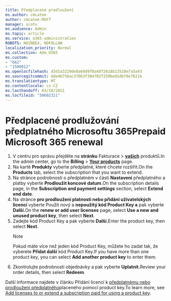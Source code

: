 ```yaml
---
title: Předplacené prodloužení
ms.author: cmcatee
author: cmcatee-MSFT
manager: scotv
ms.audience: Admin
ms.topic: article
ms.service: o365-administration
ROBOTS: NOINDEX, NOFOLLOW
localization_priority: Normal
ms.collection: Adm_O365
ms.custom:
- "662"
- "1500012"
ms.openlocfilehash: d3d1a3229de8a69d9f8a48f2618b13528e7a5a93
ms.sourcegitcommit: dde46756ac370b3f384702f259bed1dbf8e7611b
ms.translationtype: MT
ms.contentlocale: cs-CZ
ms.lasthandoff: 03/10/2021
ms.locfileid: "50602321"
---
```

# <a name="prepaid-microsoft-365-renewal"></a><span data-ttu-id="63b69-102">Předplacené prodlužování předplatného Microsoftu 365</span><span class="sxs-lookup"><span data-stu-id="63b69-102">Prepaid Microsoft 365 renewal</span></span>

1. <span data-ttu-id="63b69-103">V centru pro správu přejděte na **stránku** Fakturace \> **[vašich](https://go.microsoft.com/fwlink/p/?linkid=842054)** produktů.</span><span class="sxs-lookup"><span data-stu-id="63b69-103">In the admin center, go to the **Billing** \> **[Your products](https://go.microsoft.com/fwlink/p/?linkid=842054)** page.</span></span>
2. <span data-ttu-id="63b69-104">Na kartě **Produkty** vyberte předplatné, které chcete rozšířit.</span><span class="sxs-lookup"><span data-stu-id="63b69-104">On the **Products** tab, select the subscription that you want to extend.</span></span>
3. <span data-ttu-id="63b69-105">Na stránce podrobností o předplatném v části **Nastavení** předplatného a platby vyberte **Prodloužit koncové datum.**</span><span class="sxs-lookup"><span data-stu-id="63b69-105">On the subscription details page, in the **Subscription and payment settings** section, select **Extend end date**.</span></span>
4. <span data-ttu-id="63b69-106">Na stránce **pro prodloužení platnosti nebo přidání uživatelských licencí** vyberte Použít nový a **nepoužitý kód Product Key a** pak vyberte **Další.**</span><span class="sxs-lookup"><span data-stu-id="63b69-106">On the **renew or add user licenses** page, select **Use a new and unused product key**, then select **Next**.</span></span>
5. <span data-ttu-id="63b69-107">Zadejte kód Product Key a pak vyberte **Další.**</span><span class="sxs-lookup"><span data-stu-id="63b69-107">Enter the product key, then select **Next**.</span></span>
    > [!NOTE]
    > <span data-ttu-id="63b69-108">Pokud máte více než jeden kód Product Key, můžete ho zadat tak, že vyberete **Přidat další** kód Product Key.</span><span class="sxs-lookup"><span data-stu-id="63b69-108">If you have more than one product key, you can select **Add another product key** to enter them.</span></span>
6. <span data-ttu-id="63b69-109">Zkontrolujte podrobnosti objednávky a pak vyberte **Uplatnit.**</span><span class="sxs-lookup"><span data-stu-id="63b69-109">Review your order details, then select **Redeem**.</span></span>

<span data-ttu-id="63b69-110">Další informace najdete v článku Přidání licencí k [předplatnému nebo prodloužení předplatného](https://docs.microsoft.com/microsoft-365/commerce/licenses/add-licenses-using-product-key)placeného pomocí product key.</span><span class="sxs-lookup"><span data-stu-id="63b69-110">To learn more, see [Add licenses to or extend a subscription paid for using a product key](https://docs.microsoft.com/microsoft-365/commerce/licenses/add-licenses-using-product-key).</span></span>